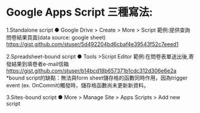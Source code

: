 # Google Apps Script 三種寫法:

1.Standalone script
● Google Drive > Create > More > Script
範例:提供查詢問卷結果頁面(data source: google sheet)
https://gist.github.com/stuser/5d492204bd6cbaf4e39543f52c7eeed1

2.Spreadsheet-bound script
● Tools >Script Editor
範例:在問卷表單送出後,寄發結果到填卷者e-mail信箱
https://gist.github.com/stuser/b14bcd18b657371b1cdc312d306e6e2a
*bound script的缺點：無法與form sheet儲存格的函數同時作用，因為trigger event (ex. OnCommit)觸發時，儲存格函數尚未更新新資料。

3.Sites-bound script
● More > Manage Site > Apps Scripts > Add new script
